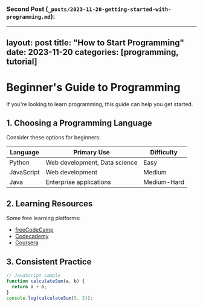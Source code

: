 
### Second Post (`_posts/2023-11-20-getting-started-with-programming.md`):


---
layout: post
title: "How to Start Programming"
date: 2023-11-20
categories: [programming, tutorial]
---

# Beginner's Guide to Programming

If you're looking to learn programming, this guide can help you get started.

## 1. Choosing a Programming Language

Consider these options for beginners:

| Language | Primary Use | Difficulty |
|----------|------------|------------|
| Python | Web development, Data science | Easy |
| JavaScript | Web development | Medium |
| Java | Enterprise applications | Medium-Hard |

## 2. Learning Resources

Some free learning platforms:

- [freeCodeCamp](https://www.freecodecamp.org/)
- [Codecademy](https://www.codecademy.com/)
- [Coursera](https://www.coursera.org/)

## 3. Consistent Practice

```javascript
// JavaScript sample
function calculateSum(a, b) {
  return a + b;
}
console.log(calculateSum(5, 3));
